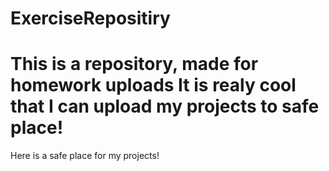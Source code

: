# ExerciseRepositiry
This is a repository, made for homework uploads
It is realy cool that I can upload my projects to safe place!
=======
Here is a safe place for my projects!
